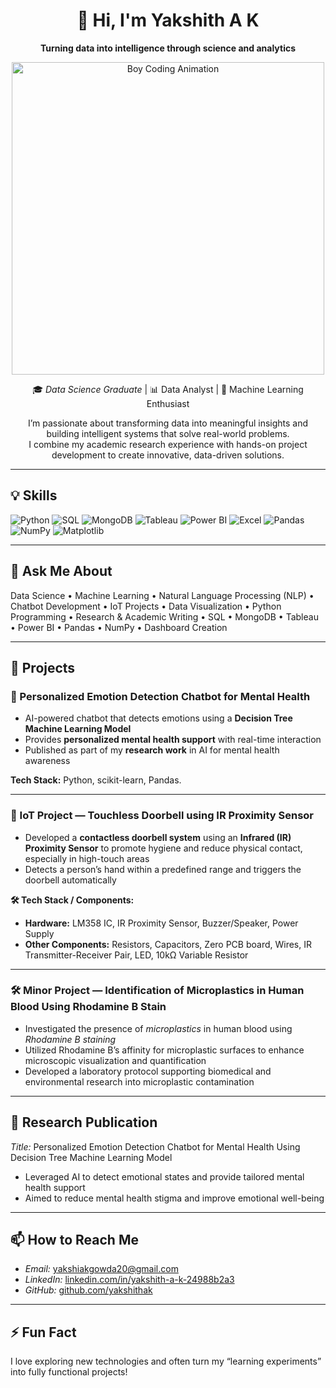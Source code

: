 <div align="center">

# 👋 Hi, I'm Yakshith A K  
**Turning data into intelligence through science and analytics**  

<img alt="Boy Coding Animation" width="500" src="https://media.giphy.com/media/qgQUggAC3Pfv687qPC/giphy.gif">

🎓 *Data Science Graduate* | 📊 Data Analyst | 🤖 Machine Learning Enthusiast  

I’m passionate about transforming data into meaningful insights and building intelligent systems that solve real-world problems.  
I combine my academic research experience with hands-on project development to create innovative, data-driven solutions.  

</div>

---

## 💡 Skills  

![Python](https://img.shields.io/badge/Python-3776AB?style=for-the-badge&logo=python&logoColor=white)
![SQL](https://img.shields.io/badge/SQL-003B57?style=for-the-badge&logo=postgresql&logoColor=white)
![MongoDB](https://img.shields.io/badge/MongoDB-4EA94B?style=for-the-badge&logo=mongodb&logoColor=white)
![Tableau](https://img.shields.io/badge/Tableau-E97627?style=for-the-badge&logo=tableau&logoColor=white)
![Power BI](https://img.shields.io/badge/Power%20BI-F2C811?style=for-the-badge&logo=powerbi&logoColor=black)
![Excel](https://img.shields.io/badge/Excel-217346?style=for-the-badge&logo=microsoft-excel&logoColor=white)
![Pandas](https://img.shields.io/badge/Pandas-150458?style=for-the-badge&logo=pandas&logoColor=white)
![NumPy](https://img.shields.io/badge/NumPy-013243?style=for-the-badge&logo=numpy&logoColor=white)
![Matplotlib](https://img.shields.io/badge/Matplotlib-11557c?style=for-the-badge&logo=plotly&logoColor=white)

---

## 💬 Ask Me About  
Data Science • Machine Learning • Natural Language Processing (NLP) • Chatbot Development • IoT Projects • Data Visualization • Python Programming • Research & Academic Writing • SQL • MongoDB • Tableau • Power BI • Pandas • NumPy • Dashboard Creation  

---

## 🚀 Projects  

### 🤖 Personalized Emotion Detection Chatbot for Mental Health  
- AI-powered chatbot that detects emotions using a **Decision Tree Machine Learning Model**  
- Provides **personalized mental health support** with real-time interaction  
- Published as part of my **research work** in AI for mental health awareness  

**Tech Stack:** Python, scikit-learn, Pandas.

---

### 📡 IoT Project — Touchless Doorbell using IR Proximity Sensor  
- Developed a **contactless doorbell system** using an **Infrared (IR) Proximity Sensor** to promote hygiene and reduce physical contact, especially in high-touch areas  
- Detects a person’s hand within a predefined range and triggers the doorbell automatically  

**🛠 Tech Stack / Components:**  
- **Hardware:** LM358 IC, IR Proximity Sensor, Buzzer/Speaker, Power Supply  
- **Other Components:** Resistors, Capacitors, Zero PCB board, Wires, IR Transmitter-Receiver Pair, LED, 10kΩ Variable Resistor  

---

### 🛠 Minor Project — Identification of Microplastics in Human Blood Using Rhodamine B Stain  
- Investigated the presence of *microplastics* in human blood using *Rhodamine B staining*  
- Utilized Rhodamine B’s affinity for microplastic surfaces to enhance microscopic visualization and quantification  
- Developed a laboratory protocol supporting biomedical and environmental research into microplastic contamination  

---

## 📄 Research Publication  
*Title:* Personalized Emotion Detection Chatbot for Mental Health Using Decision Tree Machine Learning Model  
- Leveraged AI to detect emotional states and provide tailored mental health support  
- Aimed to reduce mental health stigma and improve emotional well-being  

---
  
## 📫 How to Reach Me  
- *Email:* [yakshiakgowda20@gmail.com](mailto:yakshiakgowda20@gmail.com)  
- *LinkedIn:* [linkedin.com/in/yakshith-a-k-24988b2a3](http://linkedin.com/in/yakshith-a-k-24988b2a3)  
- *GitHub:* [github.com/yakshithak](https://github.com/yakshithak)  

---

## ⚡ Fun Fact  
I love exploring new technologies and often turn my “learning experiments” into fully functional projects!

  


